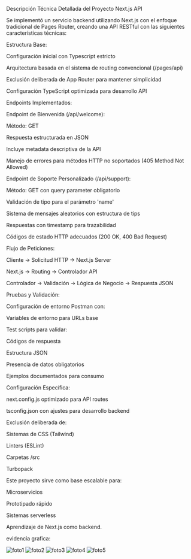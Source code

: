 Descripción Técnica Detallada del Proyecto Next.js API



Se implementó un servicio backend utilizando Next.js con el enfoque tradicional de Pages Router, creando una API RESTful con las siguientes características técnicas:





Estructura Base:

Configuración inicial con Typescript estricto

Arquitectura basada en el sistema de routing convencional (/pages/api)

Exclusión deliberada de App Router para mantener simplicidad

Configuración TypeScript optimizada para desarrollo API







Endpoints Implementados:


Endpoint de Bienvenida (/api/welcome):



Método: GET

Respuesta estructurada en JSON

Incluye metadata descriptiva de la API

Manejo de errores para métodos HTTP no soportados (405 Method Not Allowed)




Endpoint de Soporte Personalizado (/api/support):



Método: GET con query parameter obligatorio

Validación de tipo para el parámetro 'name'

Sistema de mensajes aleatorios con estructura de tips

Respuestas con timestamp para trazabilidad

Códigos de estado HTTP adecuados (200 OK, 400 Bad Request)




Flujo de Peticiones:



Cliente → Solicitud HTTP → Next.js Server

Next.js → Routing → Controlador API

Controlador → Validación → Lógica de Negocio → Respuesta JSON



Pruebas y Validación:



Configuración de entorno Postman con:

Variables de entorno para URLs base

Test scripts para validar:

Códigos de respuesta

Estructura JSON

Presencia de datos obligatorios

Ejemplos documentados para consumo

Configuración Específica:

next.config.js optimizado para API routes

tsconfig.json con ajustes para desarrollo backend

Exclusión deliberada de:

Sistemas de CSS (Tailwind)

Linters (ESLint)

Carpetas /src

Turbopack



Este proyecto sirve como base escalable para:

Microservicios

Prototipado rápido

Sistemas serverless

Aprendizaje de Next.js como backend.



evidencia grafica: 

![foto1](https://github.com/user-attachments/assets/3b72271c-42be-4e2a-91b7-4881b14cb545)
![foto2](https://github.com/user-attachments/assets/0052de8a-576a-480d-bf17-7661943ac016)
![foto3](https://github.com/user-attachments/assets/9d92c361-3077-482e-b286-7afc9b7d8b0f)
![foto4](https://github.com/user-attachments/assets/00d7b15d-4160-4910-a875-b267e6e8d218)
![foto5](https://github.com/user-attachments/assets/99f4bd0f-4f2c-4474-9261-e19467c189e2)












